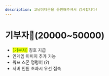 ```yaml
---
description: 고냥이타운을 응원해주셔서 감사합니다!
---
```


# 기부자💸(20000\~50000)

* <mark style="color:green;">\[기부자]</mark> 칭호 지급
* 인게임 이미지 추가 가능
* &#x20;워프 스폰 명령어 (?)&#x20;
* 서버 인원 초과시 우선 접속&#x20;
